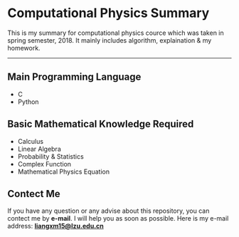 # Computational Physics Summary
This is my summary for computational physics cource which was taken in spring semester, 2018. It mainly includes algorithm, explaination & my homework.
***
## Main Programming Language
- C
- Python
## Basic Mathematical Knowledge Required
- Calculus
- Linear Algebra
- Probability & Statistics
- Complex Function
- Mathematical Physics Equation
## Contect Me
If you have any question or any advise about this repository, you can contect me by **e-mail**. I will help you as soon as possible.
Here is my e-mail address: **liangxm15@lzu.edu.cn**
